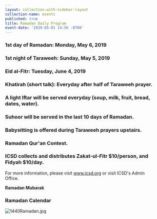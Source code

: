 ```yaml
---
layout: collection-with-sidebar-layout
collection-name: events
published: true
title: Ramadan Daily Program
event-date: '2019-05-01 14:56 -0700'
---
```

### 1st day of Ramadan: Monday, May 6, 2019  
### 1st night of Taraweeh: Sunday, May 5, 2019  
### Eid al-Fitr: Tuesday, June 4, 2019
### Khatirah (short talk): Everyday after half of Taraweeh prayer.
### A light Iftar will be served everyday (soup, milk, fruit, bread, dates, water).
### Suhoor will be served in the last 10 days of Ramadan.
### Babysitting is offered during Taraweeh prayers upstairs.
### Ramadan Qur'an Contest. 
### ICSD collects and distributes Zakat-ul-Fitr $10/person, and Fidyah $10/day.

For more information, please visit www.icsd.org or visit ICSD's Admin Office.

**Ramadan Mubarak**

### Ramadan Calendar
![1440Ramadan.jpg]({{site.baseurl}}/media/1440Ramadan.jpg)
